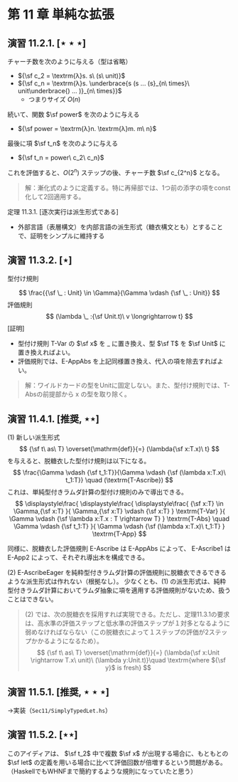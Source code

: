 # 第 11 章 単純な拡張

## 演習 11.2.1. $[\star\star\star]$

チャーチ数を次のように与える（型は省略）

- ${\sf c_2 = \textrm{λ}s. s\ (s\ unit)}$
- ${\sf c_n = \textrm{λ}s. \underbrace{s (s ... (s}_{n\ times}\ unit\underbrace{) ... )}_{n\ times}}$
  - つまりサイズ $O(n)$

続いて、関数 $\sf power$ を次のように与える

- ${\sf power = \textrm{λ}n. \textrm{λ}m. m\ n}$

最後に項 $\sf t_n$ を次のように与える

- ${\sf t_n = power\ c_2\ c_n}$

これを評価すると、$O(2^n)$ ステップの後、チャーチ数 $\sf c_{2^n}$ となる。 

> 解：漸化式のように定義する。特に再帰部では、1つ前の添字の項をconst化して2回適用する。

定理 11.3.1. [逐次実行は派生形式である]

- 外部言語（表層構文）を内部言語の派生形式（糖衣構文とも）とすることで、証明をシンプルに維持する

## 演習 11.3.2. [$\star$]

型付け規則

$$
\frac{{\sf \_ : Unit} \in \Gamma}{\Gamma \vdash {\sf \_ : Unit}}
$$
評価規則
$$
(\lambda \_ :{\sf Unit.t)\ v \longrightarrow t}
$$
[証明] 

- 型付け規則 T-Var の $\sf x$ を $\_$ に置き換え、型 $\sf T$ を $\sf Unit$ に置き換えればよい。
- 評価規則では、E-AppAbs を上記同様置き換え、代入の項を除去すればよい。

> 解：ワイルドカードの型をUnitに固定しない。また、型付け規則では、T-Absの前提部から x の型を取り除く。

## 演習 11.4.1. [推奨, $\star\star$]

(1) 新しい派生形式
$$
{\sf t\ as\ T} \overset{\mathrm{def}}{=} (\lambda{\sf x:T.x)\ t}
$$
を与えると、脱糖衣した型付け規則は以下になる。
$$
\frac{\Gamma \vdash {\sf t_1:T}}{\Gamma \vdash {\sf (\lambda x:T.x)\ t_1:T}} \quad (\textrm{T-Ascribe})
$$
これは、単純型付きラムダ計算の型付け規則のみで導出できる。
$$
\displaystyle\frac{
	\displaystyle\frac{
		\displaystyle\frac{
            {\sf x:T} \in \Gamma,{\sf x:T}
		}{
            \Gamma,{\sf x:T} \vdash {\sf x:T}
		} \textrm{T-Var}
	}{
        \Gamma \vdash {\sf \lambda x:T.x : T \rightarrow T}
	} \textrm{T-Abs} \quad \Gamma \vdash {\sf t_1:T}
}{
    \Gamma \vdash {\sf (\lambda x:T.x)\ t_1:T}
} \textrm{T-App}
$$

同様に、脱糖衣した評価規則 E-Ascribe は E-AppAbs によって、 E-Ascribe1 は E-App2 によって、それぞれ導出木を構成できる。

(2) E-AscribeEager を純粋型付きラムダ計算の評価規則に脱糖衣できるできるような派生形式は作れない（根拠なし）。
少なくとも、(1) の派生形式は、純粋型付きラムダ計算においてラムダ抽象に項を適用する評価規則がないため、扱うことはできない。

> (2) では、次の脱糖衣を採用すれば実現できる。ただし、定理11.3.1の要求は、高水準の評価ステップと低水準の評価ステップが１対多となるように弱めなければならない（この脱糖衣によって１ステップの評価が2ステップかかるようになるため）。
> $$
> {\sf t\ as\ T} \overset{\mathrm{def}}{=} (\lambda{\sf x:Unit \rightarrow T.x\ unit)\ (\lambda y:Unit.t)}\quad \textrm{where ${\sf y}$ is fresh}
> $$
>

## 演習 11.5.1. [推奨, $\star\star\star$] 

→実装（`Sec11/SimplyTypedLet.hs`）

## 演習 11.5.2. [$\star\star$]

このアイディアは、 $\sf t_2$ 中で複数 $\sf x$ が出現する場合に、もともとの $\sf let$ の定義を用いる場合に比べて評価回数が倍増するという問題がある。（HaskellでもWHNFまで簡約するような規則になっていたと思う）

